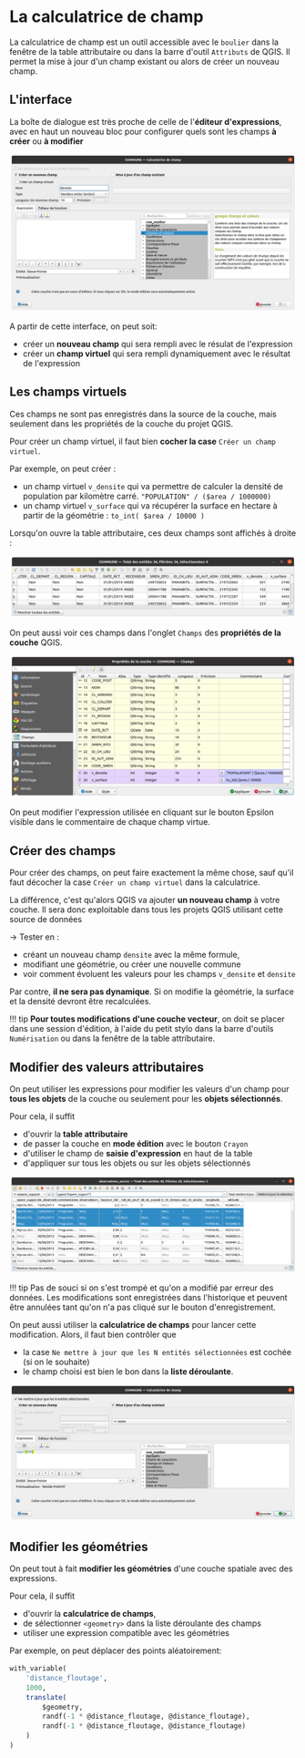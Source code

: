 # La calculatrice de champ

La calculatrice de champ est un outil accessible avec le `boulier` dans la fenêtre de la table attributaire ou dans la barre d'outil `Attributs` de QGIS.
Il permet la mise à jour d'un champ existant ou alors de créer un nouveau champ.

## L'interface

La boîte de dialogue est très proche de celle de l'**éditeur d'expressions**,
avec en haut un nouveau bloc pour configurer quels sont les champs **à créer** ou **à modifier**

![calculatrice](./media/calculatrice.png)

A partir de cette interface, on peut soit:

* créer un **nouveau champ** qui sera rempli avec le résulat de l'expression
* créer un **champ virtuel** qui sera rempli dynamiquement avec le résultat de l'expression

## Les champs virtuels

Ces champs ne sont pas enregistrés dans la source de la couche, mais seulement
dans les propriétés de la couche du projet QGIS.

Pour créer un champ virtuel, il faut bien **cocher la case** `Créer un champ virtuel`.

Par exemple, on peut créer :

* un champ virtuel `v_densite` qui va permettre de calculer la
  densité de population par kilomètre carré. `"POPULATION" / ($area / 1000000)`
* un champ virtuel `v_surface` qui va récupérer la surface en hectare à partir
  de la géométrie : `to_int( $area / 10000 )`

Lorsqu'on ouvre la table attributaire, ces deux champs sont affichés à droite :

![champs virtuels table](./media/champs_virtuels_table_attributaire.png)

On peut aussi voir ces champs dans l'onglet `Champs` des **propriétés de la couche** QGIS.

![champs virtuels champs](./media/champs_virtuels_onglet_champs.png)

On peut modifier l'expression utilisée en cliquant sur le bouton Epsilon visible
dans le commentaire de chaque champ virtue.

## Créer des champs

Pour créer des champs, on peut faire exactement la même chose,
sauf qu'il faut décocher la case `Créer un champ virtuel` dans la calculatrice.

La différence, c'est qu'alors QGIS va ajouter **un nouveau champ** à votre couche.
Il sera donc exploitable dans tous les projets QGIS utilisant cette source de données

-> Tester en :

* créant un nouveau champ `densite` avec la même formule,
* modifiant une géométrie, ou créer une nouvelle commune
* voir comment évoluent les valeurs pour les champs `v_densite` et `densite`

Par contre, **il ne sera pas dynamique**. Si on modifie la géométrie, la surface et la densité
devront être recalculées.

!!! tip
    **Pour toutes modifications d'une couche vecteur**, on doit se placer dans une session d'édition, à l'aide du petit stylo dans la barre d'outils `Numérisation` ou dans la fenêtre de la table attributaire.

## Modifier des valeurs attributaires

On peut utiliser les expressions pour modifier les valeurs d'un champ
pour **tous les objets** de la couche ou seulement pour les **objets sélectionnés**.

Pour cela, il suffit

* d'ouvrir la **table attributaire**
* de passer la couche en **mode édition** avec le bouton `Crayon`
* d'utiliser le champ de **saisie d'expression** en haut de la table
* d'appliquer sur tous les objets ou sur les objets sélectionnés

![](./media/table_attributaire_modifier_valeurs.png)

!!! tip
    Pas de souci si on s'est trompé et qu'on a modifié par erreur des données.
    Les modifications sont enregistrées dans l'historique et peuvent être
    annulées tant qu'on n'a pas cliqué sur le bouton d'enregistrement.

On peut aussi utiliser la **calculatrice de champs** pour lancer cette modification.
Alors, il faut bien contrôler que

* la case `Ne mettre à jour que les N entités sélectionnées` est cochée (si on le souhaite)
* le champ choisi est bien le bon dans la **liste déroulante**.

![calculatrice modifier valeurs](./media/calculatrice_modifier_valeurs.png)
## Modifier les géométries

On peut tout à fait **modifier les géométries** d'une couche spatiale avec des expressions.

Pour cela, il suffit

* d'ouvrir la **calculatrice de champs**,
* de sélectionner `<geometry>` dans la liste déroulante des champs
* utiliser une expression compatible avec les géométries

Par exemple, on peut déplacer des points aléatoirement:

```sql
with_variable(
	'distance_floutage',
	1000,
	translate(
		$geometry,
		randf(-1 * @distance_floutage, @distance_floutage),
		randf(-1 * @distance_floutage, @distance_floutage)
	)
)
```
